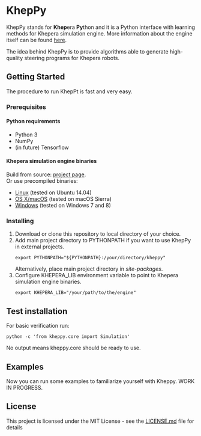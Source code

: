 # KhepPy

KhepPy stands for **Khep**era **Py**thon and it is a Python interface with learning methods for Khepera simulation engine. More information about the engine itself can be found [here](https://github.com/Ewande/khepera).

The idea behind KhepPy is to provide algorithms able to generate high-quality steering programs for Khepera robots.

## Getting Started

The procedure to run KhepPt is fast and very easy.  



### Prerequisites

#### Python requirements
* Python 3
* NumPy
* (in future) Tensorflow

#### Khepera simulation engine binaries  
Build from source: [project page](https://github.com/Ewande/khepera).  
Or use precompiled binaries:
* [Linux](https://www.dropbox.com/s/dpcs0qsete8do2o/khepera_linux.so?dl=1) (tested on Ubuntu 14.04)
* [OS X/macOS](https://www.dropbox.com/s/1segnc3t6usninh/khepera_osx.so?dl=1) (tested on macOS Sierra)
* [Windows](https://www.dropbox.com/s/i4vvpkq4p5uu4c9/khepera_windows.dll?dl=1) (tested on Windows 7 and 8)

### Installing

1. Download or clone this repository to local directory of your choice.
2. Add main project directory to PYTHONPATH if you want to use KhepPy in external projects.  
   ```
   export PYTHONPATH="${PYTHONPATH}:/your/directory/kheppy"
   ```   
   Alternatively, place main project directory in *site-packages*.
3. Configure KHEPERA_LIB environment variable to point to Khepera simulation engine binaries.  
   ```
   export KHEPERA_LIB="/your/path/to/the/engine"
   ```

## Test installation

For basic verification run:
```
python -c 'from kheppy.core import Simulation'
```
No output means kheppy.core should be ready to use.

## Examples
Now you can run some examples to familiarize yourself with Kheppy.
WORK IN PROGRESS.

## License

This project is licensed under the MIT License - see the [LICENSE.md](LICENSE.md) file for details
